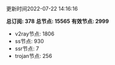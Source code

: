更新时间2022-07-22 14:16:16

**总订阅: 378**
**总节点: 15565**
**有效节点: 2999**
- v2ray节点: 1806
- ss节点: 930
- ssr节点: 7
- trojan节点: 256
